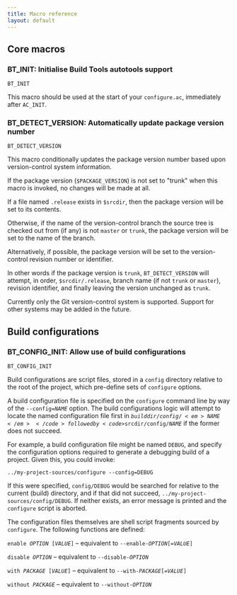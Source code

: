```yaml
---
title: Macro reference
layout: default
---
```


## Core macros

### BT_INIT: Initialise Build Tools autotools support

<code>BT_INIT</code>

This macro should be used at the start of your <code>configure.ac</code>,
immediately after <code>AC_INIT</code>. 

### BT_DETECT_VERSION: Automatically update package version number

<code>BT_DETECT_VERSION</code>

This macro conditionally updates the package version number based upon
version-control system information.

If the package version (<code>$PACKAGE_VERSION</code>) is not set to "trunk"
when this macro is invoked, no changes will be made at all.

If a file named <code>.release</code> exists in <code>$srcdir</code>, then
the package version will be set to its contents.

Otherwise, if the name of the version-control branch the source tree is
checked out from (if any) is not <code>master</code> or <code>trunk</code>,
the package version will be set to the name of the branch.

Alternatively, if possible, the package version will be set to the
version-control revision number or identifier.

In other words if the package version is <code>trunk</code>, <code>BT_DETECT_VERSION</code> will attempt, in order, <code>$srcdir/.release</code>, branch name (if not <code>trunk</code> or <code>master</code>), revision identifier, and finally leaving the version unchanged as <code>trunk</code>.

Currently only the Git version-control system is supported. Support for other
systems may be added in the future.

## Build configurations

### BT_CONFIG_INIT: Allow use of build configurations

<code>BT_CONFIG_INIT</code>

Build configurations are script files, stored in a <code>config</code>
directory relative to the root of the project, which pre-define sets of
<code>configure</code> options.

A build configuration file is specified on the <code>configure</code>
command line by way of the <code>--config=<em>NAME</em></code> option. The
build configurations logic will attempt to locate the named configuration
file first in <code>$builddir/config/<em>NAME</em></code> followed by
<code>$srcdir/config/<em>NAME</em></code> if the former does not succeed.

For example, a build configuration file might be named <code>DEBUG</code>, and
specify the configuration options required to generate a debugging build of
a project. Given this, you could invoke:

<code>../my-project-sources/configure --config=DEBUG</code>

If this were specified, <code>config/DEBUG</code> would be searched for
relative to the current (build) directory, and if that did not succeed,
<code>../my-project-sources/config/DEBUG</code>. If neither exists, an error
message is printed and the <code>configure</code> script is aborted.

The configuration files themselves are shell script fragments sourced by
<code>configure</code>. The following functions are defined:

<code>enable <em>OPTION</em> [<em>VALUE</em>]</code> – equivalent to <code>--enable-<em>OPTION</em>[=<em>VALUE</em>]</code>

<code>disable <em>OPTION</em></code> – equivalent to <code>--disable-<em>OPTION</em></code>

<code>with <em>PACKAGE</em> [<em>VALUE</em>]</code> – equivalent to <code>--with-<em>PACKAGE</em>[=<em>VALUE</em>]</code>

<code>without <em>PACKAGE</em></code> – equivalent to <code>--without-<em>OPTION</em></code>
